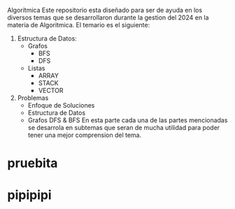 Algorítmica
Este repositorio esta diseñado para ser de ayuda en los diversos temas que se desarrollaron durante la gestion del 2024 en la materia de Algoritmica.
El temario es el siguiente:
1. Estructura de Datos:
   - Grafos
     * BFS
     * DFS
   - Listas
     * ARRAY
     * STACK
     * VECTOR
2. Problemas
   - Enfoque de Soluciones
   - Estructura de Datos
   - Grafos DFS & BFS
En esta parte cada una de las partes mencionadas se desarrola en subtemas que seran de mucha utilidad para poder tener una mejor comprension del tema.
# pruebita
# pipipipi
